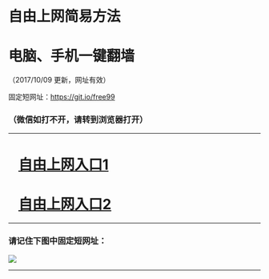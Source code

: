 ﻿# 自由上网简易方法

# 电脑、手机一键翻墙

（2017/10/09 更新，网址有效）

固定短网址：https://git.io/free99

### （微信如打不开，请转到浏览器打开）


***





# &nbsp;&nbsp; <a href="http://ft866728658.fwq-tz-1001.info/fwqtz01.html?t=100900111200 " target="_blank">自由上网入口1</a>
# &nbsp;&nbsp; <a href="http://ft2001011014.fwq-tz-1002.info/fwqtz02.html?t=100900118945 " target="_blank">自由上网入口2</a>
***

### 请记住下图中固定短网址：

<img src="https://s3-us-west-2.amazonaws.com/fwq-1001/yjfq-20170905okok.png" /> 


***

